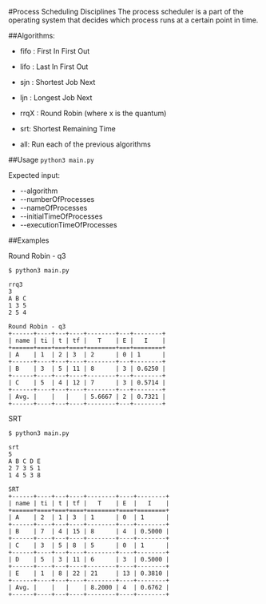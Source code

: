 #Process Scheduling Disciplines
The process scheduler is a part of the operating system that decides which process runs at a certain point in time.

##Algorithms:
- fifo : First In First Out
- lifo : Last In First Out
- sjn : Shortest Job Next
- ljn : Longest Job Next
- rrqX : Round Robin (where x is the quantum)
- srt: Shortest Remaining Time

- all: Run each of the previous algorithms

##Usage
`python3 main.py`

Expected input:
- --algorithm
- --numberOfProcesses
- --nameOfProcesses
- --initialTimeOfProcesses
- --executionTimeOfProcesses

##Examples

Round Robin - q3
```
$ python3 main.py

rrq3
3
A B C
1 3 5
2 5 4

Round Robin - q3
+------+----+---+----+--------+---+--------+
| name | ti | t | tf |   T    | E |   I    |
+======+====+===+====+========+===+========+
| A    | 1  | 2 | 3  | 2      | 0 | 1      |
+------+----+---+----+--------+---+--------+
| B    | 3  | 5 | 11 | 8      | 3 | 0.6250 |
+------+----+---+----+--------+---+--------+
| C    | 5  | 4 | 12 | 7      | 3 | 0.5714 |
+------+----+---+----+--------+---+--------+
| Avg. |    |   |    | 5.6667 | 2 | 0.7321 |
+------+----+---+----+--------+---+--------+
```

SRT

```
$ python3 main.py

srt
5
A B C D E
2 7 3 5 1
1 4 5 3 8

SRT
+------+----+---+----+--------+----+--------+
| name | ti | t | tf |   T    | E  |   I    |
+======+====+===+====+========+====+========+
| A    | 2  | 1 | 3  | 1      | 0  | 1      |
+------+----+---+----+--------+----+--------+
| B    | 7  | 4 | 15 | 8      | 4  | 0.5000 |
+------+----+---+----+--------+----+--------+
| C    | 3  | 5 | 8  | 5      | 0  | 1      |
+------+----+---+----+--------+----+--------+
| D    | 5  | 3 | 11 | 6      | 3  | 0.5000 |
+------+----+---+----+--------+----+--------+
| E    | 1  | 8 | 22 | 21     | 13 | 0.3810 |
+------+----+---+----+--------+----+--------+
| Avg. |    |   |    | 8.2000 | 4  | 0.6762 |
+------+----+---+----+--------+----+--------+
```
